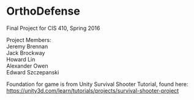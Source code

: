 # OrthoDefense
Final Project for CIS 410, Spring 2016    

Project Members:  
Jeremy Brennan  
Jack Brockway  
Howard Lin  
Alexander Owen  
Edward Szczepanski    

Foundation for game is from Unity Survival Shooter Tutorial, found here:  
https://unity3d.com/learn/tutorials/projects/survival-shooter-project  
